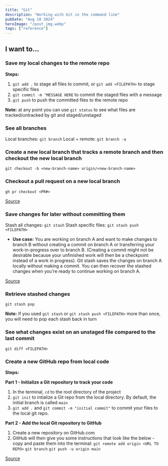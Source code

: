 ```yaml
---
title: "Git"
description: "Working with Git in the command line"
pubDate: "Aug 18 2024"
heroImage: "/post_img.webp"
tags: ["reference"]
---
```


## I want to...

### Save my local changes to the remote repo

**Steps:**

1. `git add .` to stage all files to commit, or `git add <FILEPATH>` to stage specific files
2. `git commit -m "MESSAGE HERE` to commit the staged files with a message
3. `git push` to push the committed files to the remote repo

**Note:** at any point you can use `git status` to see what files are tracked/untracked by git and staged/unstaged

### See all branches

Local branches: `git branch`
Local + remote: `git branch -a`

### Create a new local branch that tracks a remote branch and then checkout the new local branch

`git checkout -b <new-branch-name> origin/<new-branch-name>`

### Checkout a pull request on a new local branch

`gh pr checkout <PR#>`

[Source](https://docs.github.com/en/pull-requests/collaborating-with-pull-requests/reviewing-changes-in-pull-requests/checking-out-pull-requests-locally#modifying-an-active-pull-request-locally)

### Save changes for later without committing them

Stash all changes: `git stash`
Stash specific files: `git stash push <FILEPATH>`

- **Use case:** You are working on branch A and want to make changes to branch B without creating a commit on branch A or transferring your work-in-progress over to branch B. (Creating a commit might not be desirable because your unfinished work will then be a checkpoint instead of a work in progress). Git stash saves the changes on branch A locally without making a commit. You can then recover the stashed changes when you're ready to continue working on branch A.

[Source](https://refine.dev/blog/git-stash/#what-is-git-stash)

### Retrieve stashed changes

`git stash pop`

**Note:** If you used `git stash` or `git stash push <FILEPATH>` more than once, you will need to pop each stash back in turn

### See what changes exist on an unstaged file compared to the last commit

`git diff <FILEPATH>`

### Create a new GitHub repo from local code

**Steps:**

**Part 1 - Initialize a Git repository to track your code**

1. In the terminal, `cd` to the root directory of the project
2. `git init` to intialize a Git repo from the local directory. By default, the initial branch is called `main`
3. `git add .` and `git commit -m "initial commit"` to commit your files to the local git repo.

**Part 2 - Add the local Git repository to GitHub**

1. Create a new repository on GitHub.com
2. GitHub will then give you some instructions that look like the below - copy and paste them into the terminal:
   `git remote add origin <URL TO REPO>`
   `git branch`
   `git push -u origin main`

[Source](https://docs.github.com/en/migrations/importing-source-code/using-the-command-line-to-import-source-code/adding-locally-hosted-code-to-github)
